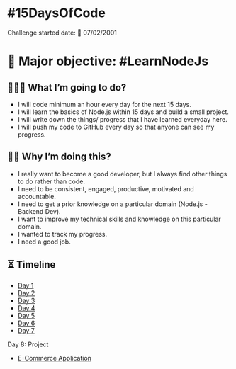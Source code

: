 # #15DaysOfCode

Challenge started date: 📅 07/02/2001  

# 🎯 Major objective: #LearnNodeJs

## 💁🏻‍♂️ What I’m going to do?

- I will code minimum an hour every day for the next 15 days.
- I will learn the basics of Node.js within 15 days and build a small project.
- I will write down the things/ progress that I have learned everyday here.
- I will push my code to GitHub every day so that anyone can see my progress.

## 💪🏻 Why I’m doing this?

- I really want to become a good developer, but I always find other things to do rather than code.
- I need to be consistent, engaged, productive, motivated and accountable.
- I need to get a prior knowledge on a particular domain (Node.js - Backend Dev).
- I want to improve my technical skills and knowledge on this particular domain.
- I wanted to track my progress.
- I need a good job.

## ⏳ Timeline

- <a href="./day1/day1_log.md">Day 1</a>
- <a href="./day2/day2_log.md">Day 2</a>
- <a href="./day3/day3_log.md">Day 3</a>
- <a href="./day4/day4_log.md">Day 4</a>
- <a href="./day5/day5_log.md">Day 5</a>
- <a href="./day6/day6_log.md">Day 6</a>
- <a href="./day7/day7_log.md">Day 7</a>

Day 8: Project
- <a href="https://github.com/milan-sony/e-commerce_application">E-Commerce Application</a>
